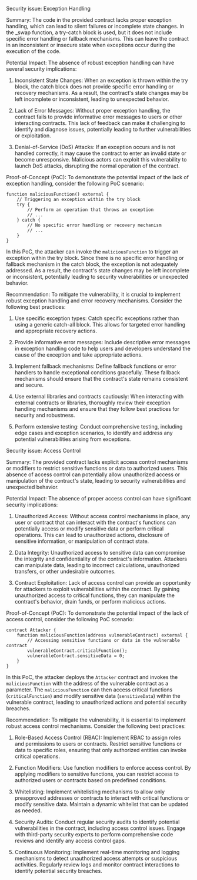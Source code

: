 

Security issue: Exception Handling

Summary:
The code in the provided contract lacks proper exception handling, which can lead to silent failures or incomplete state changes. In the _swap function, a try-catch block is used, but it does not include specific error handling or fallback mechanisms. This can leave the contract in an inconsistent or insecure state when exceptions occur during the execution of the code.

Potential Impact:
The absence of robust exception handling can have several security implications:

1. Inconsistent State Changes: When an exception is thrown within the try block, the catch block does not provide specific error handling or recovery mechanisms. As a result, the contract's state changes may be left incomplete or inconsistent, leading to unexpected behavior.

2. Lack of Error Messages: Without proper exception handling, the contract fails to provide informative error messages to users or other interacting contracts. This lack of feedback can make it challenging to identify and diagnose issues, potentially leading to further vulnerabilities or exploitation.

3. Denial-of-Service (DoS) Attacks: If an exception occurs and is not handled correctly, it may cause the contract to enter an invalid state or become unresponsive. Malicious actors can exploit this vulnerability to launch DoS attacks, disrupting the normal operation of the contract.

Proof-of-Concept (PoC):
To demonstrate the potential impact of the lack of exception handling, consider the following PoC scenario:

```solidity
function maliciousFunction() external {
    // Triggering an exception within the try block
    try {
        // Perform an operation that throws an exception
        // ...
    } catch {
        // No specific error handling or recovery mechanism
        // ...
    }
}
```

In this PoC, the attacker can invoke the `maliciousFunction` to trigger an exception within the try block. Since there is no specific error handling or fallback mechanism in the catch block, the exception is not adequately addressed. As a result, the contract's state changes may be left incomplete or inconsistent, potentially leading to security vulnerabilities or unexpected behavior.

Recommendation:
To mitigate the vulnerability, it is crucial to implement robust exception handling and error recovery mechanisms. Consider the following best practices:

1. Use specific exception types: Catch specific exceptions rather than using a generic catch-all block. This allows for targeted error handling and appropriate recovery actions.

2. Provide informative error messages: Include descriptive error messages in exception handling code to help users and developers understand the cause of the exception and take appropriate actions.

3. Implement fallback mechanisms: Define fallback functions or error handlers to handle exceptional conditions gracefully. These fallback mechanisms should ensure that the contract's state remains consistent and secure.

4. Use external libraries and contracts cautiously: When interacting with external contracts or libraries, thoroughly review their exception handling mechanisms and ensure that they follow best practices for security and robustness.

5. Perform extensive testing: Conduct comprehensive testing, including edge cases and exception scenarios, to identify and address any potential vulnerabilities arising from exceptions.



Security issue: Access Control

Summary:
The provided contract lacks explicit access control mechanisms or modifiers to restrict sensitive functions or data to authorized users. This absence of access control can potentially allow unauthorized access or manipulation of the contract's state, leading to security vulnerabilities and unexpected behavior.

Potential Impact:
The absence of proper access control can have significant security implications:

1. Unauthorized Access: Without access control mechanisms in place, any user or contract that can interact with the contract's functions can potentially access or modify sensitive data or perform critical operations. This can lead to unauthorized actions, disclosure of sensitive information, or manipulation of contract state.

2. Data Integrity: Unauthorized access to sensitive data can compromise the integrity and confidentiality of the contract's information. Attackers can manipulate data, leading to incorrect calculations, unauthorized transfers, or other undesirable outcomes.

3. Contract Exploitation: Lack of access control can provide an opportunity for attackers to exploit vulnerabilities within the contract. By gaining unauthorized access to critical functions, they can manipulate the contract's behavior, drain funds, or perform malicious actions.

Proof-of-Concept (PoC):
To demonstrate the potential impact of the lack of access control, consider the following PoC scenario:

```solidity
contract Attacker {
    function maliciousFunction(address vulnerableContract) external {
        // Accessing sensitive functions or data in the vulnerable contract
        vulnerableContract.criticalFunction();
        vulnerableContract.sensitiveData = 0;
    }
}
```

In this PoC, the attacker deploys the `Attacker` contract and invokes the `maliciousFunction` with the address of the vulnerable contract as a parameter. The `maliciousFunction` can then access critical functions (`criticalFunction`) and modify sensitive data (`sensitiveData`) within the vulnerable contract, leading to unauthorized actions and potential security breaches.

Recommendation:
To mitigate the vulnerability, it is essential to implement robust access control mechanisms. Consider the following best practices:

1. Role-Based Access Control (RBAC): Implement RBAC to assign roles and permissions to users or contracts. Restrict sensitive functions or data to specific roles, ensuring that only authorized entities can invoke critical operations.

2. Function Modifiers: Use function modifiers to enforce access control. By applying modifiers to sensitive functions, you can restrict access to authorized users or contracts based on predefined conditions.

3. Whitelisting: Implement whitelisting mechanisms to allow only preapproved addresses or contracts to interact with critical functions or modify sensitive data. Maintain a dynamic whitelist that can be updated as needed.

4. Security Audits: Conduct regular security audits to identify potential vulnerabilities in the contract, including access control issues. Engage with third-party security experts to perform comprehensive code reviews and identify any access control gaps.

5. Continuous Monitoring: Implement real-time monitoring and logging mechanisms to detect unauthorized access attempts or suspicious activities. Regularly review logs and monitor contract interactions to identify potential security breaches.

